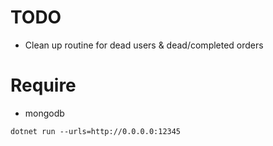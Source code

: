 # TODO
- Clean up routine for dead users & dead/completed orders

# Require
- mongodb

```
dotnet run --urls=http://0.0.0.0:12345
```